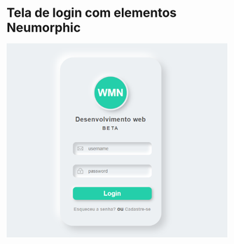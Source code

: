 # Tela de login com elementos Neumorphic
![](https://github.com/WandreiMartins/login.github.io/blob/main/img.PNG)

